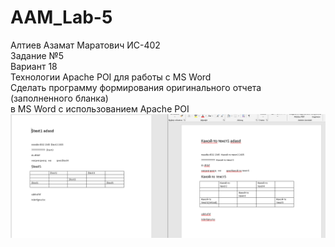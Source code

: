 # AAM_Lab-5
Алтиев Азамат Маратович ИС-402 <br />
Задание №5 <br />
Вариант 18 <br />
Технологии Apache POI для работы с MS Word<br />
Сделать программу формирования оригинального отчета (заполненного бланка) <br />
в MS Word с использованием Apache POI<br />
![Скрин программы](https://raw.githubusercontent.com/markosloot/AAM_Lab-5/main/5.png)
